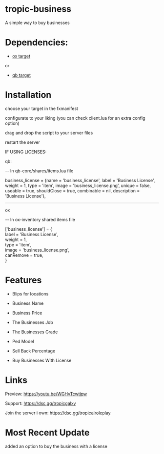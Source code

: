 # tropic-business


A simple way to buy businesses

# Dependencies:

- [ox target](https://github.com/overextended/ox_target) 

or 

- [qb target](https://github.com/qbcore-framework/qb-target)

# Installation 

choose your target in the fxmanifest

configurate to your liking (you can check client.lua for an extra config option)

drag and drop the script to your server files

restart the server

IF USING LICENSES:

qb:

-- In qb-core/shares/items.lua file


business_license 	        = {name = 'business_license', 		        label = 'Business License', 		 	    weight = 1, 		type = 'item', 		image = 'business_license.png', 	    unique = false, 	useable = true, 	shouldClose = true,	   combinable = nil,                    description = 'Business License'},

-----

ox

-- In ox-inventory shared items file

['business_license'] = {  
    label = 'Business License',  
    weight = 1,  
    type = 'item',  
    image = 'business_license.png',   
    canRemove = true,  
}


# Features

- Blips for locations

- Business Name

- Business Price

- The Businesses Job

- The Businesses Grade

- Ped Model

- Sell Back Percentage

- Buy Businesses With License

# Links 

Preview: https://youtu.be/WGHvTcwtjpw

Support: https://dsc.gg/tropicgalxy

Join the server i own: https://dsc.gg/tropicalroleplay

# Most Recent Update

added an option to buy the business with a license
